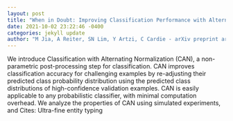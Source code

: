 ```yaml
--- 
layout: post 
title: "When in Doubt: Improving Classification Performance with Alternating Normalization" 
date: 2021-10-02 23:22:46 -0400 
categories: jekyll update 
author: "M Jia, A Reiter, SN Lim, Y Artzi, C Cardie - arXiv preprint arXiv:2109.13449, 2021" 
--- 
```

We introduce Classification with Alternating Normalization (CAN), a non-parametric post-processing step for classification. CAN improves classification accuracy for challenging examples by re-adjusting their predicted class probability distribution using the predicted class distributions of high-confidence validation examples. CAN is easily applicable to any probabilistic classifier, with minimal computation overhead. We analyze the properties of CAN using simulated experiments, and Cites: Ultra-fine entity typing